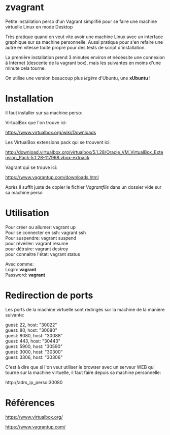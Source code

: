 # zvagrant
Petite installation perso d'un Vagrant simplifié pour se faire une machine virtuelle Linux en mode Desktop

Très pratique quand on veut vite avoir une machine Linux avec un interface graphique sur sa machine personnelle. Aussi pratique pour s'en refaire une autre en vitesse toute propre pour des tests de script d'installation.

La première installation prend 3 minutes environ et nécéssite une connexion à Internet (descente de la vagrant box), mais les suivantes en moins d'une minute cela tourne.

On utilise une version beaucoup plus *légère* d'Ubuntu, une **xUbuntu** !

# Installation

Il faut installer sur sa machine perso:

VirtualBox que l'on trouve ici:

https://www.virtualbox.org/wiki/Downloads

Les VirtualBox extensions pack qui se trouvent ici:

http://download.virtualbox.org/virtualbox/5.1.28/Oracle_VM_VirtualBox_Extension_Pack-5.1.28-117968.vbox-extpack

Vagrant qui se trouve ici:

https://www.vagrantup.com/downloads.html


Après il suffit juste de copier le fichier *Vagrantfile* dans un dossier vide sur sa machine perso

# Utilisation

Pour créer ou allumer: vagrant up<br>
Pour se connecter en ssh: vagrant ssh<br>
Pour suspendre: vagrant suspend<br>
pour réveiller: vagrant resume<br>
pour détruire: vagrant destroy<br>
pour connaitre l'état: vagrant status

Avec comme:<br>
Login: **vagrant**<br>
Password: **vagrant**

# Redirection de ports

Les ports de la machine virtuelle sont redirigés sur la machine de la manière suivante:

guest: 22,	host: 	"30022"<br>
guest: 80,	host: 	"30080"<br>
guest: 8080,	host: 	"30088"<br>
guest: 443,	host: 	"30443"<br>
guest: 5900, 	host: 	"30590"<br>
guest: 3000,	host: 	"30300"<br>
guest: 3306,	host: 	"30306"<br>

C'est à dire que si l'on veut utiliser le browser avec un serveur WEB qui tourne sur la machine virtuelle, il faut faire depuis sa machine personnelle:

http://adrs_ip_perso:30080

# Références

https://www.virtualbox.org/

https://www.vagrantup.com/
